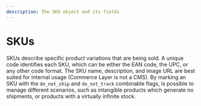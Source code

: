 ```yaml
---
description: The SKU object and its fields
---
```


# SKUs

SKUs describe specific product variations that are being sold. A unique code identifies each SKU, which can be either the EAN code, the UPC, or any other code format. The SKU name, description, and image URL are best suited for internal usage (Commerce Layer is not a CMS). 
By marking an SKU with the `do_not_ship` and `do_not_track` combinable flags, is possible to manage different scenarios, such as intangible products which generate no shipments, or products with a virtually infinite stock.

